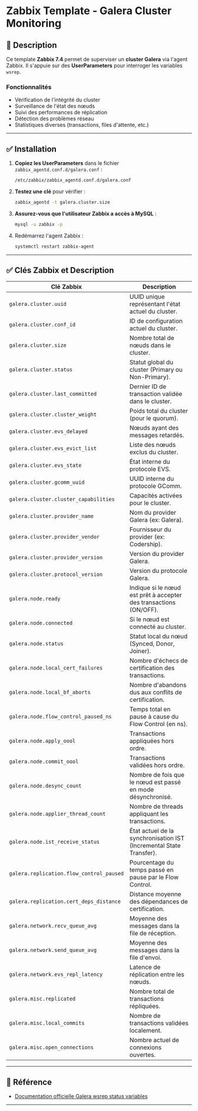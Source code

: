 
# Zabbix Template - Galera Cluster Monitoring

## 📌 Description
Ce template **Zabbix 7.4** permet de superviser un **cluster Galera** via l'agent Zabbix.
Il s'appuie sur des **UserParameters** pour interroger les variables `wsrep`.

### **Fonctionnalités**
- Vérification de l'intégrité du cluster
- Surveillance de l'état des nœuds
- Suivi des performances de réplication
- Détection des problèmes réseau
- Statistiques diverses (transactions, files d'attente, etc.)

---

## ✅ **Installation**
1. **Copiez les UserParameters** dans le fichier `zabbix_agentd.conf.d/galera.conf` :
   ```bash
   /etc/zabbix/zabbix_agentd.conf.d/galera.conf
   ```
2. **Testez une clé** pour vérifier :
   ```bash
   zabbix_agentd -t galera.cluster.size
   ```
3. **Assurez-vous que l'utilisateur Zabbix a accès à MySQL** :
   ```bash
   mysql -u zabbix -p
   ```
4. Redémarrez l'agent Zabbix :
   ```bash
   systemctl restart zabbix-agent
   ```

---

## ✅ **Clés Zabbix et Description**

| **Clé Zabbix** | **Description** |
|----------------------------------------|---------------------------------------------------------------------------------|
| `galera.cluster.uuid` | UUID unique représentant l'état actuel du cluster. |
| `galera.cluster.conf_id` | ID de configuration actuel du cluster. |
| `galera.cluster.size` | Nombre total de nœuds dans le cluster. |
| `galera.cluster.status` | Statut global du cluster (Primary ou Non-Primary). |
| `galera.cluster.last_committed` | Dernier ID de transaction validée dans le cluster. |
| `galera.cluster.cluster_weight` | Poids total du cluster (pour le quorum). |
| `galera.cluster.evs_delayed` | Nœuds ayant des messages retardés. |
| `galera.cluster.evs_evict_list` | Liste des nœuds exclus du cluster. |
| `galera.cluster.evs_state` | État interne du protocole EVS. |
| `galera.cluster.gcomm_uuid` | UUID interne du protocole GComm. |
| `galera.cluster.cluster_capabilities` | Capacités activées pour le cluster. |
| `galera.cluster.provider_name` | Nom du provider Galera (ex: Galera). |
| `galera.cluster.provider_vendor` | Fournisseur du provider (ex: Codership). |
| `galera.cluster.provider_version` | Version du provider Galera. |
| `galera.cluster.protocol_version` | Version du protocole Galera. |
| `galera.node.ready` | Indique si le nœud est prêt à accepter des transactions (ON/OFF). |
| `galera.node.connected` | Si le nœud est connecté au cluster. |
| `galera.node.status` | Statut local du nœud (Synced, Donor, Joiner). |
| `galera.node.local_cert_failures` | Nombre d'échecs de certification des transactions. |
| `galera.node.local_bf_aborts` | Nombre d'abandons dus aux conflits de certification. |
| `galera.node.flow_control_paused_ns` | Temps total en pause à cause du Flow Control (en ns). |
| `galera.node.apply_oool` | Transactions appliquées hors ordre. |
| `galera.node.commit_oool` | Transactions validées hors ordre. |
| `galera.node.desync_count` | Nombre de fois que le nœud est passé en mode désynchronisé. |
| `galera.node.applier_thread_count` | Nombre de threads appliquant les transactions. |
| `galera.node.ist_receive_status` | État actuel de la synchronisation IST (Incremental State Transfer). |
| `galera.replication.flow_control_paused` | Pourcentage du temps passé en pause par le Flow Control. |
| `galera.replication.cert_deps_distance` | Distance moyenne des dépendances de certification. |
| `galera.network.recv_queue_avg` | Moyenne des messages dans la file de réception. |
| `galera.network.send_queue_avg` | Moyenne des messages dans la file d'envoi. |
| `galera.network.evs_repl_latency` | Latence de réplication entre les nœuds. |
| `galera.misc.replicated` | Nombre total de transactions répliquées. |
| `galera.misc.local_commits` | Nombre de transactions validées localement. |
| `galera.misc.open_connections` | Nombre actuel de connexions ouvertes. |

---

## 🔗 **Référence**
- [Documentation officielle Galera wsrep status variables](https://galeracluster.com/library/documentation/galera-status-variables.html#wsrep-ist-receive-status)

---
